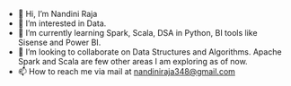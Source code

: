 - 👋 Hi, I’m Nandini Raja
- 👀 I’m interested in Data.
- 🌱 I’m currently learning Spark, Scala, DSA in Python, BI tools like Sisense and Power BI.
- 💞️ I’m looking to collaborate on Data Structures and Algorithms. Apache Spark and Scala are few other areas I am exploring as of now.
- 📫 How to reach me via mail at nandiniraja348@gmail.com

<!---
nandini-raja/nandini-raja is a ✨ special ✨ repository because its `README.md` (this file) appears on your GitHub profile.
You can click the Preview link to take a look at your changes.
--->
